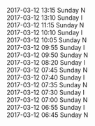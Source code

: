 2017-03-12 13:15 Sunday  N  
2017-03-12 13:10 Sunday  I  
2017-03-12 11:15 Sunday  N  
2017-03-12 10:10 Sunday  I  
2017-03-12 10:05 Sunday  N  
2017-03-12 09:55 Sunday  I  
2017-03-12 09:50 Sunday  N  
2017-03-12 08:20 Sunday  I  
2017-03-12 07:45 Sunday  N  
2017-03-12 07:40 Sunday  I  
2017-03-12 07:35 Sunday  N  
2017-03-12 07:30 Sunday  I  
2017-03-12 07:00 Sunday  N  
2017-03-12 06:55 Sunday  I  
2017-03-12 06:45 Sunday  N  
